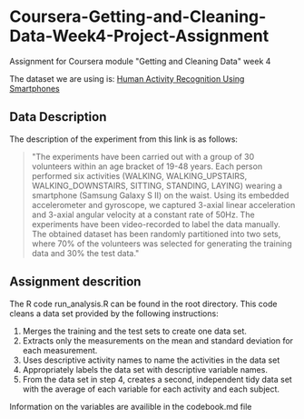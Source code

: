 # Coursera-Getting-and-Cleaning-Data-Week4-Project-Assignment
Assignment for Coursera module "Getting and Cleaning Data" week 4

The dataset we are using is: [Human Activity Recognition Using Smartphones](https://archive.ics.uci.edu/ml/datasets/Human+Activity+Recognition+Using+Smartphones)

## Data Description

The description of the experiment from this link is as follows:

> "The experiments have been carried out with a group of 30 volunteers within an age bracket of 19-48 years. Each person performed six activities (WALKING, WALKING_UPSTAIRS, WALKING_DOWNSTAIRS, SITTING, STANDING, LAYING) wearing a smartphone (Samsung Galaxy S II) on the waist. Using its embedded accelerometer and gyroscope, we captured 3-axial linear acceleration and 3-axial angular velocity at a constant rate of 50Hz. The experiments have been video-recorded to label the data manually. The obtained dataset has been randomly partitioned into two sets, where 70% of the volunteers was selected for generating the training data and 30% the test data."

## Assignment descrition

The R code run_analysis.R can be found in the root directory. This code cleans a data set provided by the following instructions:

1. Merges the training and the test sets to create one data set.
1. Extracts only the measurements on the mean and standard deviation for each measurement.
1. Uses descriptive activity names to name the activities in the data set
1. Appropriately labels the data set with descriptive variable names.
1. From the data set in step 4, creates a second, independent tidy data set with the average of each variable for each activity and each subject.

Information on the variables are availible in the codebook.md file 
